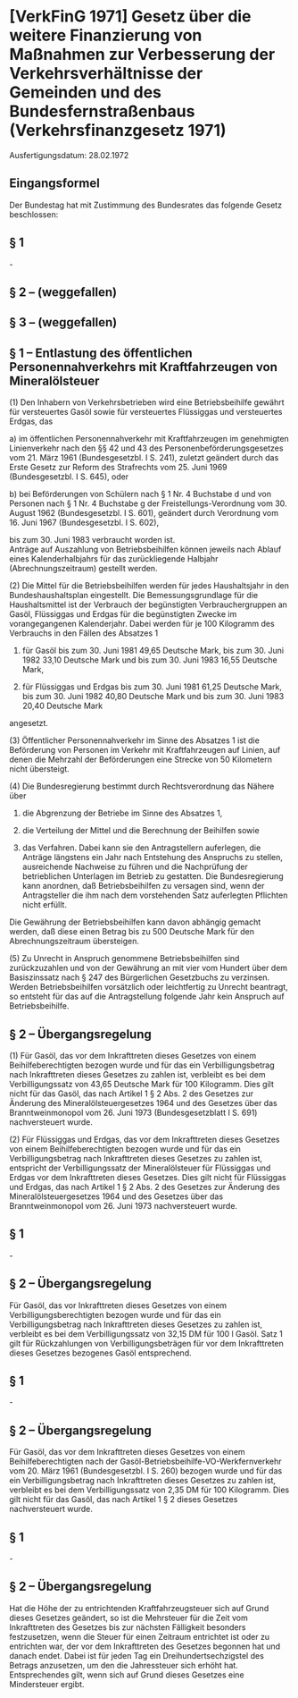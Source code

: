 # [VerkFinG 1971] Gesetz über die weitere Finanzierung von Maßnahmen zur Verbesserung der Verkehrsverhältnisse der Gemeinden und des Bundesfernstraßenbaus  (Verkehrsfinanzgesetz 1971)

Ausfertigungsdatum: 28.02.1972

 

## Eingangsformel

Der Bundestag hat mit Zustimmung des Bundesrates das folgende Gesetz beschlossen:


## § 1

\-


## § 2 – (weggefallen)


## § 3 – (weggefallen)


## § 1 – Entlastung des öffentlichen Personennahverkehrs mit Kraftfahrzeugen von Mineralölsteuer

(1) Den Inhabern von Verkehrsbetrieben wird eine Betriebsbeihilfe gewährt für versteuertes Gasöl sowie für versteuertes Flüssiggas und versteuertes Erdgas, das

a) im öffentlichen Personennahverkehr mit Kraftfahrzeugen im genehmigten Linienverkehr nach den §§ 42 und 43 des Personenbeförderungsgesetzes vom 21. März 1961 (Bundesgesetzbl. I S. 241), zuletzt geändert durch das Erste Gesetz zur Reform des Strafrechts vom 25. Juni 1969 (Bundesgesetzbl. I S. 645), oder

b) bei Beförderungen von Schülern nach § 1 Nr. 4 Buchstabe d und von Personen nach § 1 Nr. 4 Buchstabe g der Freistellungs-Verordnung vom 30. August 1962 (Bundesgesetzbl. I S. 601), geändert durch Verordnung vom 16. Juni 1967 (Bundesgesetzbl. I S. 602),

bis zum 30. Juni 1983 verbraucht worden ist.  
Anträge auf Auszahlung von Betriebsbeihilfen können jeweils nach Ablauf eines Kalenderhalbjahrs für das zurückliegende Halbjahr (Abrechnungszeitraum) gestellt werden.

(2) Die Mittel für die Betriebsbeihilfen werden für jedes Haushaltsjahr in den Bundeshaushaltsplan eingestellt. Die Bemessungsgrundlage für die Haushaltsmittel ist der Verbrauch der begünstigten Verbrauchergruppen an Gasöl, Flüssiggas und Erdgas für die begünstigten Zwecke im vorangegangenen Kalenderjahr. Dabei werden für je 100 Kilogramm des Verbrauchs in den Fällen des Absatzes 1

1. für Gasöl bis zum 30. Juni 1981 49,65 Deutsche Mark, bis zum 30. Juni 1982 33,10 Deutsche Mark und bis zum 30. Juni 1983 16,55 Deutsche Mark,

2. für Flüssiggas und Erdgas bis zum 30. Juni 1981 61,25 Deutsche Mark, bis zum 30. Juni 1982 40,80 Deutsche Mark und bis zum 30. Juni 1983 20,40 Deutsche Mark

angesetzt.

(3) Öffentlicher Personennahverkehr im Sinne des Absatzes 1 ist die Beförderung von Personen im Verkehr mit Kraftfahrzeugen auf Linien, auf denen die Mehrzahl der Beförderungen eine Strecke von 50 Kilometern nicht übersteigt.

(4) Die Bundesregierung bestimmt durch Rechtsverordnung das Nähere über

1. die Abgrenzung der Betriebe im Sinne des Absatzes 1,

2. die Verteilung der Mittel und die Berechnung der Beihilfen sowie

3. das Verfahren. Dabei kann sie den Antragstellern auferlegen, die Anträge längstens ein Jahr nach Entstehung des Anspruchs zu stellen, ausreichende Nachweise zu führen und die Nachprüfung der betrieblichen Unterlagen im Betrieb zu gestatten. Die Bundesregierung kann anordnen, daß Betriebsbeihilfen zu versagen sind, wenn der Antragsteller die ihm nach dem vorstehenden Satz auferlegten Pflichten nicht erfüllt.

Die Gewährung der Betriebsbeihilfen kann davon abhängig gemacht werden, daß diese einen Betrag bis zu 500 Deutsche Mark für den Abrechnungszeitraum übersteigen.

(5) Zu Unrecht in Anspruch genommene Betriebsbeihilfen sind zurückzuzahlen und von der Gewährung an mit vier vom Hundert über dem Basiszinssatz nach § 247 des Bürgerlichen Gesetzbuchs zu verzinsen. Werden Betriebsbeihilfen vorsätzlich oder leichtfertig zu Unrecht beantragt, so entsteht für das auf die Antragstellung folgende Jahr kein Anspruch auf Betriebsbeihilfe.


## § 2 – Übergangsregelung

(1) Für Gasöl, das vor dem Inkrafttreten dieses Gesetzes von einem Beihilfeberechtigten bezogen wurde und für das ein Verbilligungsbetrag nach Inkrafttreten dieses Gesetzes zu zahlen ist, verbleibt es bei dem Verbilligungssatz von 43,65 Deutsche Mark für 100 Kilogramm. Dies gilt nicht für das Gasöl, das nach Artikel 1 § 2 Abs. 2 des Gesetzes zur Änderung des Mineralölsteuergesetzes 1964 und des Gesetzes über das Branntweinmonopol vom 26. Juni 1973 (Bundesgesetzblatt I S. 691) nachversteuert wurde.

(2) Für Flüssiggas und Erdgas, das vor dem Inkrafttreten dieses Gesetzes von einem Beihilfeberechtigten bezogen wurde und für das ein Verbilligungsbetrag nach Inkrafttreten dieses Gesetzes zu zahlen ist, entspricht der Verbilligungssatz der Mineralölsteuer für Flüssiggas und Erdgas vor dem Inkrafttreten dieses Gesetzes. Dies gilt nicht für Flüssiggas und Erdgas, das nach Artikel 1 § 2 Abs. 2 des Gesetzes zur Änderung des Mineralölsteuergesetzes 1964 und des Gesetzes über das Branntweinmonopol vom 26. Juni 1973 nachversteuert wurde.


## § 1

\-


## § 2 – Übergangsregelung

Für Gasöl, das vor Inkrafttreten dieses Gesetzes von einem Verbilligungsberechtigten bezogen wurde und für das ein Verbilligungsbetrag nach Inkrafttreten dieses Gesetzes zu zahlen ist, verbleibt es bei dem Verbilligungssatz von 32,15 DM für 100 l Gasöl. Satz 1 gilt für Rückzahlungen von Verbilligungsbeträgen für vor dem Inkrafttreten dieses Gesetzes bezogenes Gasöl entsprechend.


## § 1

\-


## § 2 – Übergangsregelung

Für Gasöl, das vor dem Inkrafttreten dieses Gesetzes von einem Beihilfeberechtigten nach der Gasöl-Betriebsbeihilfe-VO-Werkfernverkehr vom 20. März 1961 (Bundesgesetzbl. I S. 260) bezogen wurde und für das ein Verbilligungsbetrag nach Inkrafttreten dieses Gesetzes zu zahlen ist, verbleibt es bei dem Verbilligungssatz von 2,35 DM für 100 Kilogramm. Dies gilt nicht für das Gasöl, das nach Artikel 1 § 2 dieses Gesetzes nachversteuert wurde.


## § 1

\-


## § 2 – Übergangsregelung

Hat die Höhe der zu entrichtenden Kraftfahrzeugsteuer sich auf Grund dieses Gesetzes geändert, so ist die Mehrsteuer für die Zeit vom Inkrafttreten des Gesetzes bis zur nächsten Fälligkeit besonders festzusetzen, wenn die Steuer für einen Zeitraum entrichtet ist oder zu entrichten war, der vor dem Inkrafttreten des Gesetzes begonnen hat und danach endet. Dabei ist für jeden Tag ein Dreihundertsechzigstel des Betrags anzusetzen, um den die Jahressteuer sich erhöht hat. Entsprechendes gilt, wenn sich auf Grund dieses Gesetzes eine Mindersteuer ergibt.

